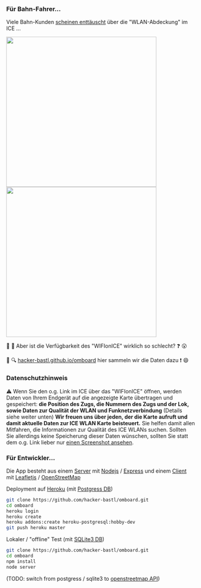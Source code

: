 ### Für Bahn-Fahrer...

Viele Bahn-Kunden [scheinen enttäuscht](https://twitter.com/hashtag/WiFioniCE?src=hash) über die "WLAN-Abdeckung" im ICE ...

<kbd><img src="https://hacker-bastl.github.io/omboard/screenshot-safari.png?v.0.2" width="400" height="400" /></kbd> <kbd><img src="https://hacker-bastl.github.io/omboard/screenshot-chrome.png?v.0.2" width="400" height="400" /></kbd>

:bullettrain_side: :satellite: Aber ist die Verfügbarkeit des "WIFIonICE" wirklich so schlecht? :question: :open_mouth:

:signal_strength: :mag: [hacker-bastl.github.io/omboard](https://hacker-bastl.github.io/omboard/) hier sammeln wir die Daten dazu :exclamation: :smile:


### Datenschutzhinweis

:warning: Wenn Sie den o.g. Link im ICE über das "WIFIonICE" öffnen, werden Daten von Ihrem Endgerät auf die angezeigte Karte übertragen und gespeichert:
**die Position des Zugs, die Nummern des Zugs und der Lok, sowie Daten zur Qualität der WLAN und Funknetzverbindung**
(Details siehe weiter unten)
**Wir freuen uns über jeden, der die Karte aufruft und damit aktuelle Daten zur ICE WLAN Karte beisteuert.**
Sie helfen damit allen Mitfahren, die Informationen zur Qualität des ICE WLANs suchen.
Sollten Sie allerdings keine Speicherung dieser Daten wünschen, sollten Sie statt dem o.g. Link lieber nur [einen Screenshot ansehen](https://hacker-bastl.github.io/omboard/screenshot-safari.png?v.0.1).


### Für Entwickler...

Die App besteht aus einem [Server](application.js) mit [Nodejs](https://nodejs.org/api/) / [Express](http://expressjs.com/api.html) und einem [Client](docs/client.js) mit [Leafletjs](http://leafletjs.com/reference.html) / [OpenStreetMap](https://www.openstreetmap.org/)

Deployment auf [Heroku](https://devcenter.heroku.com/articles/getting-started-with-nodejs#introduction) (mit [Postgress DB](postgress.js))

```bash
git clone https://github.com/hacker-bastl/omboard.git
cd omboard
heroku login
heroku create
heroku addons:create heroku-postgresql:hobby-dev
git push heroku master
```

Lokaler / "offline" Test (mit [SQLite3 DB](sqlite3.js))

```bash
git clone https://github.com/hacker-bastl/omboard.git
cd omboard
npm install
node server
```

(TODO: switch from postgress / sqlite3 to [openstreetmap API](http://wiki.openstreetmap.org/wiki/API_v0.6))
